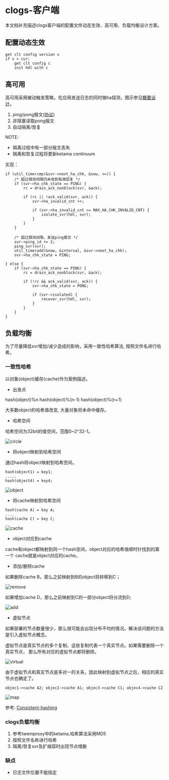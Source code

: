 # clogs-客户端

本文档补充描述clogs客户端的配置文件动态生效、高可用、负载均衡设计方案。

## 配置动态生效


```
get clt config version v
if v > cur:
    get clt config c
    init hdl with c
```

## 高可用

高可用采用被动触发策略，在应用发送日志的同时做ha探测，图示参见[概要设计](clrs_1.0.0)。

1. ping/pong报文([协议](clogs-proto))
2. 非阻塞读取pong报文
3. 自动隔离/恢复

NOTE:
- 隔离过程中有一部分报文丢失
- 隔离和恢复过程将更新ketama continuum

实现：

```
if (util_timercmp(&svr->next_ha_chk, &now, <=)) {
    /* 超过探测间隔仍未收到有效回复 */
    if (svr->ha_chk_state == PING) { 
        rc = drain_ack_nonblock(svr, &ack);
        
        if (rc || !ack_valid(svr, ack)) {
            svr->ha_invalid_cnt ++;

            if (svr->ha_invalid_cnt >= MAX_HA_CHK_INVALID_CNT) {
                isolate_svr(hdl, svr);
            }
        }
    }

    /* 超过探测间隔，发送ping报文 */
    svr->ping_id += 2;
    ping_svr(svr);      
    util_timeradd(&now, &interval, &svr->next_ha_chk);
    svr->ha_chk_state = PING;

} else {
    if (svr->ha_chk_state == PING) {  
        rc = drain_ack_nonblock(svr, &ack);

        if (!rc && ack_valid(svr, ack)) {
            svr->ha_chk_state = PONG;

            if (svr->isolated) {
                recover_svr(hdl, svr);
            }
        }
    }
}
```

## 负载均衡

为了尽量降低svr增加/减少造成的影响，采用一致性哈希算法, 按照文件名进行哈希。

### 一致性哈希

以对象(object)缓存(cache)作为案例描述。

- 出发点

hash(object)%n  hash(object)%(n-1) hash(object)%(n+1) 

大多数object的哈希值改变, 大量对象将未命中缓存。

- 哈希空间

哈希空间为32bit的值空间，范围0~2^32-1。

![circle](attachment:circle.jpg)

- 将object映射到哈希空间

通过hash将object映射到哈希空间。

```
hash(object1) = key1;
.....
hash(object4) = key4;

```

![object](attachment:object.jpg)

- 将cache映射到哈希空间

```
hash(cache A) = key A;
....
hash(cache C) = key C;
```

![cache](attachment:cache.jpg)

- object对应到cache

cache和object都映射到同一个hash空间，object对应的哈希值顺时针找到的第一个
cache就是object对应的cache。

- 添加/删除cache

如果删除cache B，那么之前映射到B的object将转移到C；

![remove](attachment:remove.jpg)

如果增加cache D，那么之前映射到C的一部分object将分流到D;

![add](attachment:add.jpg)
    
- 虚拟节点

如果部署的节点数量很少，那么很可能会出现分布不均的情况。解决该问题的方法是引入虚拟节点概念。

虚拟节点是真实节点的多个复制，这些复制代表一个真实节点。如果需要删除一个真实节点，
那么所有对应的虚拟节点都将删除。

![virtual](attachment:virtual.jpg)


由于虚拟节点和真实节点是多对一的关系，因此映射到虚拟节点之后，相应的真实节点也确定了。

```
objec1->cache A2; objec2->cache A1; objec3->cache C1; objec4->cache C2
```
![map](map.jpg)

参考: [Consistent-hashing](https://www.codeproject.com/Articles/56138/Consistent-hashing)

### clogs负载均衡

1. 参考twemproxy中的ketama,哈希算法采用MD5
2. 按照文件名称进行哈希
3. 隔离/恢复svr及扩缩容时出现节点增删



### 缺点

- 日志文件位置不能指定
